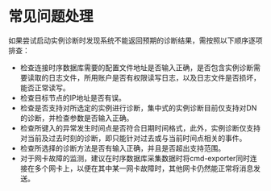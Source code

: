 # 常见问题处理<a name="ZH-CN_TOPIC_0000002259861290"></a>

如果尝试启动实例诊断时发现系统不能返回预期的诊断结果，需按照以下顺序逐项排查：

-   检查连接时序数据库需要的配置文件地址是否输入正确，是否包含实例诊断需要读取的日志文件，所用账户是否有权限读写日志，以及日志文件是否损坏，能否正常读写。
-   检查目标节点的IP地址是否有误。
-   检查是否支持对所选定的实例进行诊断，集中式的实例诊断目前仅支持对DN的诊断，并检查参数是否输入正确。
-   检查所键入的异常发生时间点是否符合日期时间格式，此外，实例诊断仅支持对当前及过去时刻的诊断，即只能针对过去或与当前时间点相关的事件。
-   检查所选择的诊断方法是否有输入正确，并且是否超出支持范围。
-   对于网卡故障的监测，建议在时序数据库采集数据时将cmd-exporter同时连接在多个网卡上，以便在其中某一网卡故障时，其他网卡仍然能正常将消息发送。

